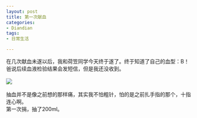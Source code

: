 ```yaml
---
layout: post
title: 第一次献血
categories:
- Diandian
tags:
- 日常生活

---
```

在几次献血未遂以后，我和荷笠同学今天终于遂了。终于知道了自己的血型：B！爸说后续血液检验结果会发短信，但是我还没收到。
<br />
<br />
<img src="http://m1.img.srcdd.com/farm5/d/2012/0627/10/E1969D20FD24097FEF3145E24D14AB44_B500_900_500_687.JPEG" />
<br />
<br />抽血并不是像之前想的那样痛，其实我不怕粗针，怕的是之前扎手指的那个，十指连心啊。
<br />第一次捐，抽了200ml。